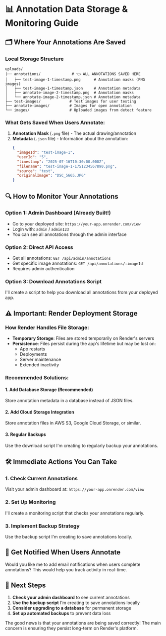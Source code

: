 # 📊 Annotation Data Storage & Monitoring Guide

## 🗂️ Where Your Annotations Are Saved

### Local Storage Structure
```
uploads/
├── annotations/              # 👈 ALL ANNOTATIONS SAVED HERE
│   ├── test-image-1-timestamp.png      # Annotation masks (PNG images)
│   ├── test-image-1-timestamp.json     # Annotation metadata
│   ├── annotate-image-2-timestamp.png  # Annotation masks
│   └── annotate-image-2-timestamp.json # Annotation metadata
├── test-images/             # Test images for user testing
├── annotate-images/         # Images for open annotation
└── images/                  # Uploaded images from detect feature
```

### What Gets Saved When Users Annotate:
1. **Annotation Mask** (`.png` file) - The actual drawing/annotation
2. **Metadata** (`.json` file) - Information about the annotation:
   ```json
   {
     "imageId": "test-image-1",
     "userId": "5",
     "timestamp": "2025-07-16T10:30:00.000Z",
     "filename": "test-image-1-1751234567890.png",
     "source": "test",
     "originalImage": "DSC_5665.JPG"
   }
   ```

## 🔍 How to Monitor Your Annotations

### Option 1: Admin Dashboard (Already Built!)
- Go to your deployed site: `https://your-app.onrender.com/view`
- Login with: `admin` / `admin123`
- You can see all annotations through the admin interface

### Option 2: Direct API Access
- Get all annotations: `GET /api/admin/annotations`
- Get specific image annotations: `GET /api/annotations/:imageId`
- Requires admin authentication

### Option 3: Download Annotations Script
I'll create a script to help you download all annotations from your deployed app.

## ⚠️ Important: Render Deployment Storage

### How Render Handles File Storage:
- **Temporary Storage**: Files are stored temporarily on Render's servers
- **Persistence**: Files persist during the app's lifetime but may be lost on:
  - App restarts
  - Deployments
  - Server maintenance
  - Extended inactivity

### Recommended Solutions:

#### 1. **Add Database Storage (Recommended)**
Store annotation metadata in a database instead of JSON files.

#### 2. **Add Cloud Storage Integration**
Store annotation files in AWS S3, Google Cloud Storage, or similar.

#### 3. **Regular Backups**
Use the download script I'm creating to regularly backup your annotations.

## 🛠️ Immediate Actions You Can Take

### 1. Check Current Annotations
Visit your admin dashboard at: `https://your-app.onrender.com/view`

### 2. Set Up Monitoring
I'll create a monitoring script that checks your annotations regularly.

### 3. Implement Backup Strategy
Use the backup script I'm creating to save annotations locally.

## 📧 Get Notified When Users Annotate

Would you like me to add email notifications when users complete annotations? This would help you track activity in real-time.

## 🔧 Next Steps

1. **Check your admin dashboard** to see current annotations
2. **Use the backup script** I'm creating to save annotations locally
3. **Consider upgrading to a database** for permanent storage
4. **Set up automated backups** to prevent data loss

The good news is that your annotations are being saved correctly! The main concern is ensuring they persist long-term on Render's platform.
